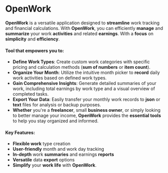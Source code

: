 # OpenWork
**OpenWork** is a versatile application designed to **streamline** work tracking and financial calculations. With **OpenWork**, you can efficiently **manage** and **summarize** your work **activities** and related **earnings**. With a **focus** on **simplicity** and **efficiency**.

#### Tool that **empowers you** to:

- **Define Work Types**: Create custom work categories with specific pricing and calculation methods (**sum of numbers** or **item count**).
- **Organize Your Month**: Utilize the intuitive month picker to **record** daily work activities based on defined work types.
- **Gain Comprehensive Insights**: Generate detailed summaries of your work, including total earnings by work type and a visual overview of completed tasks.
- **Export Your Data**: Easily transfer your monthly work records to **json** or **text** files for analysis or backup purposes.
- **Whether** you're a **freelancer**, small **business owner**, or simply looking to better manage your income, **OpenWork** provides the **essential tools** to help you stay organized and informed.

#### Key Features:

- **Flexible work** type creation
- **User-friendly** month and work day tracking
- **In-depth** work **summaries** and earnings **reports**
- **Versatile** data **export** options
- **Simplify** your **work life** with **OpenWork**.
